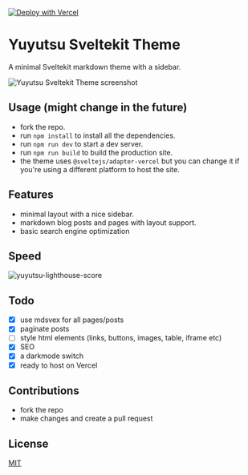 [![Deploy with Vercel](https://vercel.com/button)](https://vercel.com/new/clone?repository-url=https://github.com/sharu725/yuyutsu)

# Yuyutsu Sveltekit Theme

A minimal Sveltekit markdown theme with a sidebar.

![Yuyutsu Sveltekit Theme screenshot](https://raw.githubusercontent.com/sharu725/yuyutsu/master/static/yuyutsu-sveltekit-theme.png)

## Usage (might change in the future)

- fork the repo.
- run `npm install` to install all the dependencies.
- run `npm run dev` to start a dev server.
- run `npm run build` to build the production site.
- the theme uses `@sveltejs/adapter-vercel` but you can change it if you're using a different platform to host the site.

## Features

- minimal layout with a nice sidebar.
- markdown blog posts and pages with layout support.
- basic search engine optimization

## Speed

![yuyutsu-lighthouse-score](https://user-images.githubusercontent.com/8033084/163713979-3dfd23dd-c861-4387-816c-a08f0f70819e.jpg)

## Todo

- [x] use mdsvex for all pages/posts
- [x] paginate posts
- [ ] style html elements (links, buttons, images, table, iframe etc)
- [x] SEO
- [x] a darkmode switch
- [x] ready to host on Vercel

## Contributions

- fork the repo
- make changes and create a pull request

## License

[MIT](https://github.com/sharu725/yuyutsu/blob/master/LICENSE.md)

